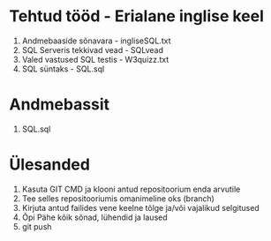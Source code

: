 # Tehtud tööd - Erialane inglise keel
1. Andmebaaside sõnavara - ingliseSQL.txt
2. SQL Serveris tekkivad vead - SQLvead
3. Valed vastused SQL testis - W3quizz.txt
4. SQL süntaks - SQL.sql


# Andmebassit
1. SQL.sql






# Ülesanded

1. Kasuta GIT CMD ja klooni antud repositoorium enda arvutile
2. Tee selles repositooriumis omanimeline oks (branch)
3. Kirjuta antud failides vene keelne tõlge ja/või vajalikud selgitused
4. Õpi Pähe kõik sõnad, lühendid ja laused
5. git push
